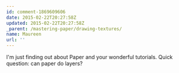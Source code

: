 ```yaml
---
id: comment-1869609606
date: 2015-02-22T20:27:58Z
updated: 2015-02-22T20:27:58Z
_parent: /mastering-paper/drawing-textures/
name: Maureen
url: ''
---
```


I'm just finding out about Paper and your wonderful tutorials. Quick question: can paper do layers?
